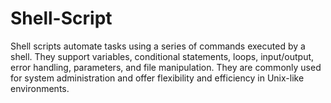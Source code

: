 # Shell-Script
Shell scripts automate tasks using a series of commands executed by a shell. They support variables, conditional statements, loops, input/output, error handling, parameters, and file manipulation. They are commonly used for system administration and offer flexibility and efficiency in Unix-like environments.

